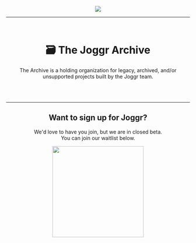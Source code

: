 <div align="center">
    <img src="/archive.gif" align="center" />
    <hr>
    <br />
    <h1>🗃️ The <strong>Joggr</strong> Archive</h1>
    <p>The Archive is a holding organization for legacy, archived, and/or unsupported projects built by the Joggr team.</p>
</div>

<br />
<br />
<hr />
<h2 align="center">
    Want to sign up for Joggr?
</h2>
<p align="center">
    We'd love to have you join, but we are in closed beta. <br> You can join our waitlist below.
</p>
<p align="center">
    <a href="https://www.joggr.io/closed-beta-waitlist?utm_source=github&utm_medium=org-readme&utm_campaign=static-docs" alt="Join the Waitlist">
        <img src="https://storage.googleapis.com/joggr-public-assets/github/badges/join-waitlist-badge.svg" width="250px" />
    </a>
</p>

